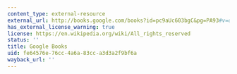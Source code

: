 ```yaml
---
content_type: external-resource
external_url: http://books.google.com/books?id=pc9aUc603bgC&pg=PA93#v=onepage
has_external_license_warning: true
license: https://en.wikipedia.org/wiki/All_rights_reserved
status: ''
title: Google Books
uid: fe64576e-76cc-4a6a-83cc-a3d3a2f9bf6a
wayback_url: ''
---
```

